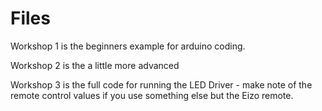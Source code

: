 # Files

Workshop 1 is the beginners example for arduino coding.

Workshop 2 is the a little more advanced

Workshop 3 is the full code for running the LED Driver - make note of the remote control values if you use something else but the Eizo remote.

